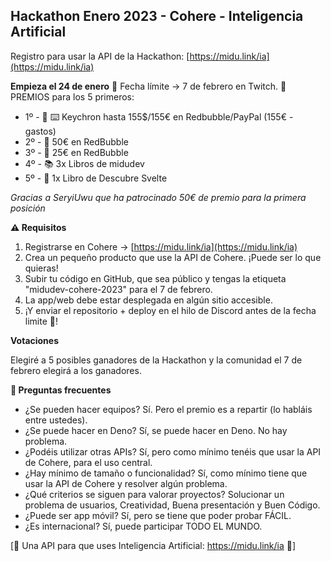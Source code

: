 ## Hackathon Enero 2023 - Cohere - Inteligencia Artificial

Registro para usar la API de la Hackathon:
[https://midu.link/ia](https://midu.link/ia)

**Empieza el 24 de enero**
📅 Fecha límite -> 7 de febrero en Twitch.
🎁 PREMIOS para los 5 primeros:

- 1º - 🥇 ⌨️ Keychron hasta 155$/155€ en Redbubble/PayPal (155€ - gastos)
- 2º - 🥈 50€ en RedBubble
- 3º - 🥉 25€ en RedBubble
- 4º - 📚 3x Libros de midudev
- 5º - 📘 1x Libro de Descubre Svelte

_Gracias a SeryiUwu que ha patrocinado 50€ de premio para la primera posición_

**⚠️ Requisitos**

1. Registrarse en Cohere -> [https://midu.link/ia](https://midu.link/ia)
1. Crea un pequeño producto que use la API de Cohere. ¡Puede ser lo que quieras!
1. Subir tu código en GitHub, que sea público y tengas la etiqueta "midudev-cohere-2023" para el 7 de febrero.
1. La app/web debe estar desplegada en algún sitio accesible.
1. ¡Y enviar el repositorio + deploy en el hilo de Discord antes de la fecha limite 📅!

**Votaciones**

Elegiré a 5 posibles ganadores de la Hackathon y la comunidad el 7 de febrero elegirá a los ganadores.

**💬 Preguntas frecuentes**

- ¿Se pueden hacer equipos? Sí. Pero el premio es a repartir (lo habláis entre ustedes).
- ¿Se puede hacer en Deno? Sí, se puede hacer en Deno. No hay problema.
- ¿Podéis utilizar otras APIs? Sí, pero como mínimo tenéis que usar la API de Cohere, para el uso central.
- ¿Hay mínimo de tamaño o funcionalidad? Sí, como mínimo tiene que usar la API de Cohere y resolver algún problema.
- ¿Qué criterios se siguen para valorar proyectos? Solucionar un problema de usuarios, Creatividad, Buena presentación y Buen Código.
- ¿Puede ser app móvil? Sí, pero se tiene que poder probar FÁCIL.
- ¿Es internacional? Sí, puede participar TODO EL MUNDO.

[🦑 Una API para que uses Inteligencia Artificial: https://midu.link/ia 🦑]
